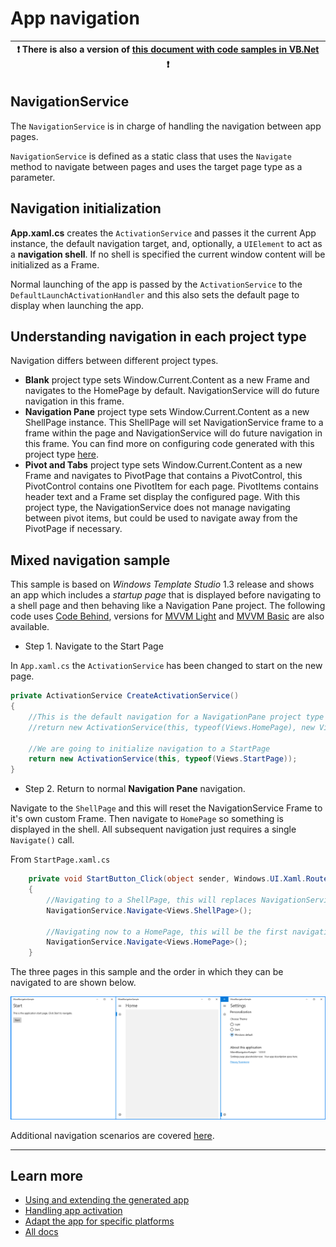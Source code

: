 # App navigation

:heavy_exclamation_mark: There is also a version of [this document with code samples in VB.Net](./navigation.vb.md) :heavy_exclamation_mark: |
-------------------------------------------------------------------------------------------------------------------------------------------- |

## NavigationService

The `NavigationService` is in charge of handling the navigation between app pages.

`NavigationService` is defined as a static class that uses the `Navigate` method to navigate between pages and uses the target page type as a parameter.

## Navigation initialization

**App.xaml.cs** creates the `ActivationService` and passes it the current App instance, the default navigation target, and, optionally, a `UIElement` to act as a **navigation shell**. If no shell is specified the current window content will be initialized as a Frame.

Normal launching of the app is passed by the `ActivationService` to the `DefaultLaunchActivationHandler` and this also sets the default page to display when launching the app.

## Understanding navigation in each project type

Navigation differs between different project types.

- **Blank** project type sets Window.Current.Content as a new Frame and navigates to the HomePage by default. NavigationService will do future navigation in this frame.
- **Navigation Pane** project type sets Window.Current.Content as a new ShellPage instance. This ShellPage will set NavigationService frame to a frame within the page and NavigationService will do future navigation in this frame.
You can find more on configuring code generated with this project type [here](./projectTypes/navigationpane.md).
- **Pivot and Tabs** project type sets Window.Current.Content as a new Frame and navigates to PivotPage that contains a PivotControl, this PivotControl contains one PivotItem for each page. PivotItems contains header text and a Frame set display the configured page. With this project type, the NavigationService does not manage navigating between pivot items, but could be used to navigate away from the PivotPage if necessary.

## Mixed navigation sample

This sample is based on *Windows Template Studio* 1.3 release and shows an app which includes a _startup page_ that is displayed before navigating to a shell page and then behaving like a Navigation Pane project.
The following code uses [Code Behind](../../samples/navigation/MixedNavigationSample.CodeBehind), versions for [MVVM Light](../../samples/navigation/MixedNavigationSample.MVVMLight) and [MVVM Basic](../../samples/navigation/MixedNavigationSample.MVVMBasic) are also available.

- Step 1. Navigate to the Start Page

In `App.xaml.cs` the `ActivationService` has been changed to start on the new page.

```csharp
private ActivationService CreateActivationService()
{
    //This is the default navigation for a NavigationPane project type
    //return new ActivationService(this, typeof(Views.HomePage), new Views.ShellPage());

    //We are going to initialize navigation to a StartPage
    return new ActivationService(this, typeof(Views.StartPage));
}
```

- Step 2. Return to normal **Navigation Pane** navigation.

Navigate to the `ShellPage` and this will reset the NavigationService Frame to it's own custom Frame.
Then navigate to `HomePage` so something is displayed in the shell.
All subsequent navigation just requires a single `Navigate()` call.

From `StartPage.xaml.cs`

```csharp
    private void StartButton_Click(object sender, Windows.UI.Xaml.RoutedEventArgs e)
    {
        //Navigating to a ShellPage, this will replaces NavigationService frame for an inner frame to change navigation handling.
        NavigationService.Navigate<Views.ShellPage>();

        //Navigating now to a HomePage, this will be the first navigation on a NavigationPane menu
        NavigationService.Navigate<Views.HomePage>();
    }
```

The three pages in this sample and the order in which they can be navigated to are shown below.

![Mixed navigation sample](./resources/navigation/MixedNavigationSample.png)

Additional navigation scenarios are covered [here](./navigation-advanced.md).

---

## Learn more

- [Using and extending the generated app](./getting-started-endusers.md)
- [Handling app activation](./activation.md)
- [Adapt the app for specific platforms](./platform-specific-recommendations.md)
- [All docs](../readme.md)
